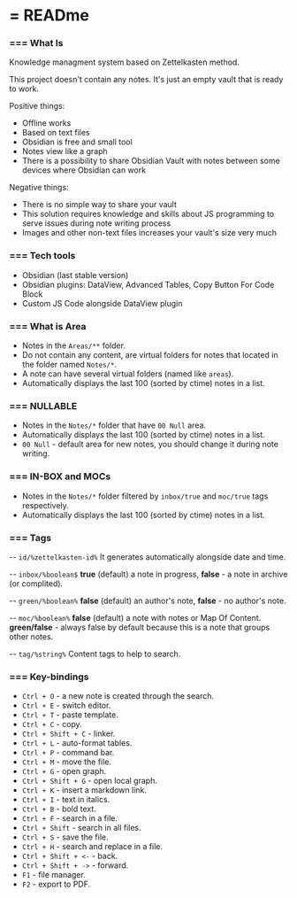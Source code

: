 # = READme

### === What Is

Knowledge managment system based on Zettelkasten method.

This project doesn't contain any notes. It's just an empty vault that is ready to work.

Positive things:
- Offline works
- Based on text files
- Obsidian is free and small tool
- Notes view like a graph
- There is a possibility to share Obsidian Vault with notes between some devices where Obsidian can work

Negative things:
- There is no simple way to share your vault
- This solution requires knowledge and skills about JS programming to serve issues during note writing process
- Images and other non-text files increases your vault's size very much

### === Tech tools

- Obsidian (last stable version)
- Obsidian plugins: DataView, Advanced Tables, Copy Button For Code Block
- Custom JS Code alongside DataView plugin

### === What is Area
- Notes in the `Areas/**` folder.
- Do not contain any content, are virtual folders for notes that located in the folder named `Notes/*`.
- A note can have several virtual folders (named like `areas`).
- Automatically displays the last 100 (sorted by ctime) notes in a list.

### === NULLABLE
- Notes in the  `Notes/*` folder that have `00 Null` area.
- Automatically displays the last 100 (sorted by ctime) notes in a list.
- `00 Null` - default area for new notes, you should change it during note writing.

### === IN-BOX and MOCs
- Notes in the `Notes/*` folder filtered by `inbox/true` and `moc/true` tags respectively.
- Automatically displays the last 100 (sorted by ctime) notes in a list.

### === Tags

-- `id/%zettelkasten-id%`
It generates automatically alongside date and time.

-- `inbox/%boolean$`
**true** (default) a note in progress, **false** - a note in archive (or complited).

-- `green/%boolean%`
**false** (default) an author's note, **false** - no author's note.

-- `moc/%boolean%`
**false** (default) a note with notes or Map Of Content.
**green/false** - always false by default because this is a note that groups other notes.

-- `tag/%string%`
Content tags to help to search.

### === Key-bindings

- `Ctrl + O` - a new note is created through the search.
- `Ctrl + E` - switch editor.
- `Ctrl + T` - paste template.
- `Ctrl + C` - copy.
- `Ctrl + Shift + C` - linker.
- `Ctrl + L` - auto-format tables.
- `Ctrl + P` - command bar.
- `Ctrl + M` - move the file.
- `Ctrl + G` - open graph.
- `Ctrl + Shift + G` - open local graph.
- `Ctrl + K` - insert a markdown link.
- `Ctrl + I` - text in italics.
- `Ctrl + B` - bold text.
- `Ctrl + F` - search in a file.
- `Ctrl + Shift` - search in all files.
- `Ctrl + S` - save the file.
- `Ctrl + H` - search and replace in a file.
- `Ctrl + Shift + <-` - back.
- `Ctrl + Shift + ->` - forward.
- `F1` - file manager.
- `F2` - export to PDF.